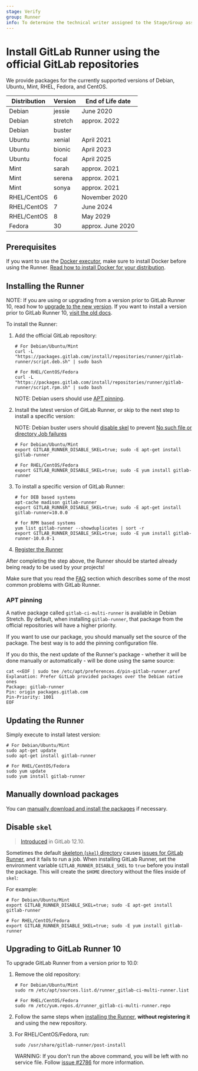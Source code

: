 ```yaml
---
stage: Verify
group: Runner
info: To determine the technical writer assigned to the Stage/Group associated with this page, see https://about.gitlab.com/handbook/engineering/ux/technical-writing/#designated-technical-writers
---
```


# Install GitLab Runner using the official GitLab repositories

We provide packages for the currently supported versions of Debian, Ubuntu, Mint, RHEL, Fedora, and CentOS.

| Distribution | Version                    | End of Life date      |
|--------------|----------------------------|-----------------------|
| Debian       | jessie                     | June 2020             |
| Debian       | stretch                    | approx. 2022          |
| Debian       | buster                     |                       |
| Ubuntu       | xenial                     | April 2021            |
| Ubuntu       | bionic                     | April 2023            |
| Ubuntu       | focal                      | April 2025            |
| Mint         | sarah                      | approx. 2021          |
| Mint         | serena                     | approx. 2021          |
| Mint         | sonya                      | approx. 2021          |
| RHEL/CentOS  | 6                          | November 2020         |
| RHEL/CentOS  | 7                          | June 2024             |
| RHEL/CentOS  | 8                          | May 2029              |
| Fedora       | 30                         | approx. June 2020 |

## Prerequisites

If you want to use the [Docker executor](../executors/docker.md), make sure to install Docker before
using the Runner. [Read how to install Docker for your distribution](https://docs.docker.com/engine/installation/).

## Installing the Runner

NOTE:
If you are using or upgrading from a version prior to GitLab Runner 10, read how
to [upgrade to the new version](#upgrading-to-gitlab-runner-10). If you want
to install a version prior to GitLab Runner 10, [visit the old docs](old.md).

To install the Runner:

1. Add the official GitLab repository:

   ```shell
   # For Debian/Ubuntu/Mint
   curl -L "https://packages.gitlab.com/install/repositories/runner/gitlab-runner/script.deb.sh" | sudo bash

   # For RHEL/CentOS/Fedora
   curl -L "https://packages.gitlab.com/install/repositories/runner/gitlab-runner/script.rpm.sh" | sudo bash
   ```

   NOTE:
   Debian users should use [APT pinning](#apt-pinning).

1. Install the latest version of GitLab Runner, or skip to the next step to
   install a specific version:

   NOTE:
   Debian buster users should [disable skel](#disable-skel) to prevent
   [No such file or directory Job
   failures](https://gitlab.com/gitlab-org/gitlab-runner/-/issues/1379)

   ```shell
   # For Debian/Ubuntu/Mint
   export GITLAB_RUNNER_DISABLE_SKEL=true; sudo -E apt-get install gitlab-runner

   # For RHEL/CentOS/Fedora
   export GITLAB_RUNNER_DISABLE_SKEL=true; sudo -E yum install gitlab-runner
   ```

1. To install a specific version of GitLab Runner:

   ```shell
   # for DEB based systems
   apt-cache madison gitlab-runner
   export GITLAB_RUNNER_DISABLE_SKEL=true; sudo -E apt-get install gitlab-runner=10.0.0

   # for RPM based systems
   yum list gitlab-runner --showduplicates | sort -r
   export GITLAB_RUNNER_DISABLE_SKEL=true; sudo -E yum install gitlab-runner-10.0.0-1
   ```

1. [Register the Runner](../register/index.md)

After completing the step above, the Runner should be started already being
ready to be used by your projects!

Make sure that you read the [FAQ](../faq/README.md) section which describes
some of the most common problems with GitLab Runner.

### APT pinning

A native package called `gitlab-ci-multi-runner` is available in
Debian Stretch. By default, when installing `gitlab-runner`, that package
from the official repositories will have a higher priority.

If you want to use our package, you should manually set the source of
the package. The best way is to add the pinning configuration file.

If you do this, the next update of the Runner's package - whether it will
be done manually or automatically - will be done using the same source:

```shell
cat <<EOF | sudo tee /etc/apt/preferences.d/pin-gitlab-runner.pref
Explanation: Prefer GitLab provided packages over the Debian native ones
Package: gitlab-runner
Pin: origin packages.gitlab.com
Pin-Priority: 1001
EOF
```

## Updating the Runner

Simply execute to install latest version:

```shell
# For Debian/Ubuntu/Mint
sudo apt-get update
sudo apt-get install gitlab-runner

# For RHEL/CentOS/Fedora
sudo yum update
sudo yum install gitlab-runner
```

## Manually download packages

You can [manually download and install the
packages](linux-manually.md#using-debrpm-package) if necessary.

## Disable `skel`

> [Introduced](https://gitlab.com/gitlab-org/gitlab-runner/-/issues/1379) in GitLab 12.10.

Sometimes the default [skeleton (`skel`) directory](https://www.thegeekdiary.com/understanding-the-etc-skel-directory-in-linux/)
causes [issues for GitLab Runner](https://gitlab.com/gitlab-org/gitlab-runner/-/issues/4449),
and it fails to run a job. When installing GitLab Runner, set the environment variable
`GITLAB_RUNNER_DISABLE_SKEL` to `true` before you install the package. This will create
the `$HOME` directory without the files inside of `skel`:

For example:

```shell
# For Debian/Ubuntu/Mint
export GITLAB_RUNNER_DISABLE_SKEL=true; sudo -E apt-get install gitlab-runner

# For RHEL/CentOS/Fedora
export GITLAB_RUNNER_DISABLE_SKEL=true; sudo -E yum install gitlab-runner
```

## Upgrading to GitLab Runner 10

To upgrade GitLab Runner from a version prior to 10.0:

1. Remove the old repository:

   ```shell
   # For Debian/Ubuntu/Mint
   sudo rm /etc/apt/sources.list.d/runner_gitlab-ci-multi-runner.list

   # For RHEL/CentOS/Fedora
   sudo rm /etc/yum.repos.d/runner_gitlab-ci-multi-runner.repo
   ```

1. Follow the same steps when [installing the Runner](#installing-the-runner),
   **without registering it** and using the new repository.

1. For RHEL/CentOS/Fedora, run:

   ```shell
   sudo /usr/share/gitlab-runner/post-install
   ```

   WARNING:
   If you don't run the above command, you will be left
   with no service file. Follow [issue #2786](https://gitlab.com/gitlab-org/gitlab-runner/-/issues/2786)
   for more information.
